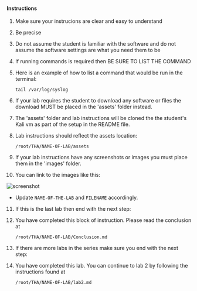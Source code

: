 #### Instructions
1. Make sure your instrucions are clear and easy to understand

2. Be precise

3. Do not assume the student is familiar with the software and do not assume the software settings are what you need them to be

4. If running commands is required then BE SURE TO LIST THE COMMAND

5. Here is an example of how to list a command that would be run in the terminal:

    ```
    tail /var/log/syslog
    ```

6. If your lab requires the student to download any software or files the download MUST be placed in the 'assets' folder instead.

7. The 'assets' folder and lab instructions will be cloned the the student's Kali vm as part of the setup in the README file.

8. Lab instructions should reflect the assets location: 
    ```
    /root/THA/NAME-OF-LAB/assets
    ```

9. If your lab instructions have any screenshots or images you must place them in the 'images' folder.

10. You can link to the images like this:

  ![screenshot](https://raw.githubusercontent.com/madsec/tha-lab_template/master/images/tha-logo.png)
  * Update `NAME-OF-THE-LAB` and `FILENAME` accordingly.

11. If this is the last lab then end with the next step:

12. You have completed this block of instruction. Please read the conclusion at
    ```
    /root/THA/NAME-OF-LAB/Conclusion.md
    ```
13. If there are more labs in the series make sure you end with the next step:

14. You have completed this lab. You can continue to lab 2 by following the instructions found at 
    ```
    /root/THA/NAME-OF-LAB/lab2.md
    ```
